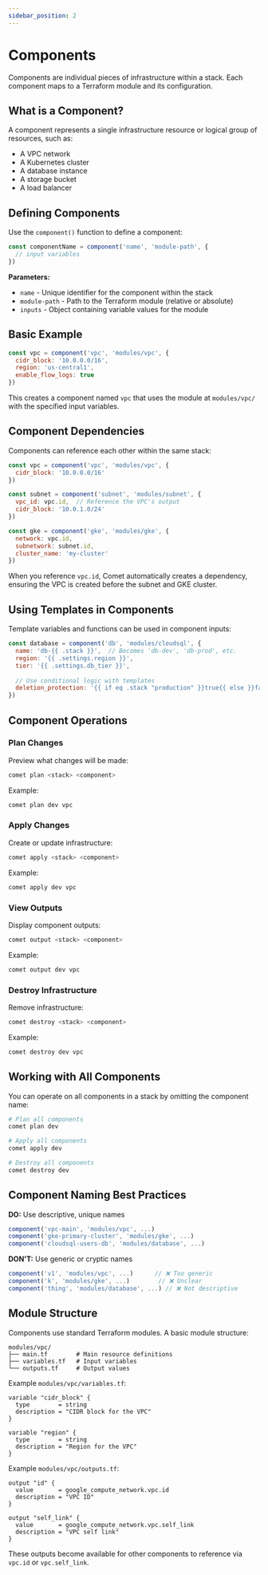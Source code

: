 ```yaml
---
sidebar_position: 2
---
```


# Components

Components are individual pieces of infrastructure within a stack. Each component maps to a Terraform module and its configuration.

## What is a Component?

A component represents a single infrastructure resource or logical group of resources, such as:
- A VPC network
- A Kubernetes cluster
- A database instance
- A storage bucket
- A load balancer

## Defining Components

Use the `component()` function to define a component:

```javascript
const componentName = component('name', 'module-path', {
  // input variables
})
```

**Parameters:**
- `name` - Unique identifier for the component within the stack
- `module-path` - Path to the Terraform module (relative or absolute)
- `inputs` - Object containing variable values for the module

## Basic Example

```javascript title="stacks/dev.stack.js"
const vpc = component('vpc', 'modules/vpc', {
  cidr_block: '10.0.0.0/16',
  region: 'us-central1',
  enable_flow_logs: true
})
```

This creates a component named `vpc` that uses the module at `modules/vpc/` with the specified input variables.

## Component Dependencies

Components can reference each other within the same stack:

```javascript
const vpc = component('vpc', 'modules/vpc', {
  cidr_block: '10.0.0.0/16'
})

const subnet = component('subnet', 'modules/subnet', {
  vpc_id: vpc.id,  // Reference the VPC's output
  cidr_block: '10.0.1.0/24'
})

const gke = component('gke', 'modules/gke', {
  network: vpc.id,
  subnetwork: subnet.id,
  cluster_name: 'my-cluster'
})
```

When you reference `vpc.id`, Comet automatically creates a dependency, ensuring the VPC is created before the subnet and GKE cluster.

## Using Templates in Components

Template variables and functions can be used in component inputs:

```javascript
const database = component('db', 'modules/cloudsql', {
  name: 'db-{{ .stack }}',  // Becomes 'db-dev', 'db-prod', etc.
  region: '{{ .settings.region }}',
  tier: '{{ .settings.db_tier }}',
  
  // Use conditional logic with templates
  deletion_protection: '{{ if eq .stack "production" }}true{{ else }}false{{ end }}'
})
```

## Component Operations

### Plan Changes

Preview what changes will be made:

```bash
comet plan <stack> <component>
```

Example:
```bash
comet plan dev vpc
```

### Apply Changes

Create or update infrastructure:

```bash
comet apply <stack> <component>
```

Example:
```bash
comet apply dev vpc
```

### View Outputs

Display component outputs:

```bash
comet output <stack> <component>
```

Example:
```bash
comet output dev vpc
```

### Destroy Infrastructure

Remove infrastructure:

```bash
comet destroy <stack> <component>
```

Example:
```bash
comet destroy dev vpc
```

## Working with All Components

You can operate on all components in a stack by omitting the component name:

```bash
# Plan all components
comet plan dev

# Apply all components
comet apply dev

# Destroy all components
comet destroy dev
```

## Component Naming Best Practices

**DO:** Use descriptive, unique names
```javascript
component('vpc-main', 'modules/vpc', ...)
component('gke-primary-cluster', 'modules/gke', ...)
component('cloudsql-users-db', 'modules/database', ...)
```

**DON'T:** Use generic or cryptic names
```javascript
component('v1', 'modules/vpc', ...)      // ❌ Too generic
component('k', 'modules/gke', ...)        // ❌ Unclear
component('thing', 'modules/database', ...) // ❌ Not descriptive
```

## Module Structure

Components use standard Terraform modules. A basic module structure:

```
modules/vpc/
├── main.tf        # Main resource definitions
├── variables.tf   # Input variables
└── outputs.tf     # Output values
```

Example `modules/vpc/variables.tf`:
```hcl
variable "cidr_block" {
  type        = string
  description = "CIDR block for the VPC"
}

variable "region" {
  type        = string
  description = "Region for the VPC"
}
```

Example `modules/vpc/outputs.tf`:
```hcl
output "id" {
  value       = google_compute_network.vpc.id
  description = "VPC ID"
}

output "self_link" {
  value       = google_compute_network.vpc.self_link
  description = "VPC self link"
}
```

These outputs become available for other components to reference via `vpc.id` or `vpc.self_link`.
